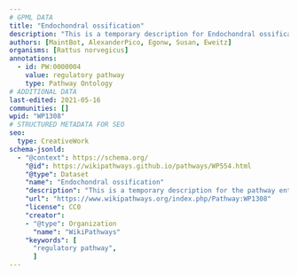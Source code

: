 ```yaml
---
# GPML DATA
title: "Endochondral ossification"
description: "This is a temporary description for Endochondral ossification"
authors: [MaintBot, AlexanderPico, Egonw, Susan, Eweitz]
organisms: [Rattus norvegicus]
annotations:
  - id: PW:0000004
    value: regulatory pathway
    type: Pathway Ontology
# ADDITIONAL DATA
last-edited: 2021-05-16
communities: []
wpid: "WP1308"
# STRUCTURED METADATA FOR SEO
seo:
  type: CreativeWork
schema-jsonld:
  - "@context": https://schema.org/
    "@id": https://wikipathways.github.io/pathways/WP554.html
    "@type": Dataset
    "name": "Endochondral ossification"
    "description": "This is a temporary description for the pathway entitled: Endochondral ossification"
    "url": "https://www.wikipathways.org/index.php/Pathway:WP1308"
    "license": CC0
    "creator":
    - "@type": Organization
      "name": "WikiPathways"
    "keywords": [
      "regulatory pathway",
      ]
---
```

